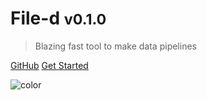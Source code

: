 # File-d <small>v0.1.0</small>

> Blazing fast tool to make data pipelines 

[GitHub](https://github.com/docsifyjs/docsify/)
[Get Started](#quick-start)


![color](#f0f0f0)